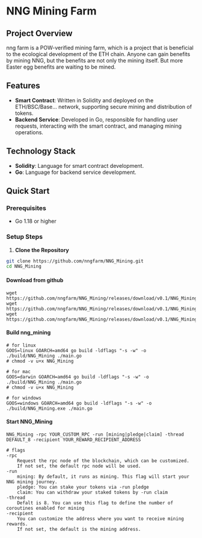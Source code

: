 # NNG Mining Farm

## Project Overview

nng farm is a POW-verified mining farm, which is a project that is beneficial to the ecological development of the ETH chain.
Anyone can gain benefits by mining NNG, but the benefits are not only the mining itself. 
But more Easter egg benefits are waiting to be mined.

## Features

- **Smart Contract**: Written in Solidity and deployed on the ETH/BSC/Base... network, supporting secure mining and distribution of tokens.
- **Backend Service**: Developed in Go, responsible for handling user requests, interacting with the smart contract, and managing mining operations.

## Technology Stack

- **Solidity**: Language for smart contract development.
- **Go**: Language for backend service development.

## Quick Start

### Prerequisites

- Go 1.18 or higher

### Setup Steps

1. **Clone the Repository**

```bash
git clone https://github.com/nngfarm/NNG_Mining.git
cd NNG_Mining
```

#### Download from github

```shell
wget https://github.com/nngfarm/NNG_Mining/releases/download/v0.1/NNG_Mining.exe
wget https://github.com/nngfarm/NNG_Mining/releases/download/v0.1/NNG_Mining_Mac
wget https://github.com/nngfarm/NNG_Mining/releases/download/v0.1/NNG_Mining_Linux
```

#### Build nng_mining

```shell
# for linux
GOOS=linux GOARCH=amd64 go build -ldflags "-s -w" -o ./build/NNG_Mining ./main.go
# chmod -v u+x NNG_Mining
```

```shell
# for mac
GOOS=darwin GOARCH=amd64 go build -ldflags "-s -w" -o ./build/NNG_Mining ./main.go
# chmod -v u+x NNG_Mining
```        

```shell
# for windows
GOOS=windows GOARCH=amd64 go build -ldflags "-s -w" -o ./build/NNG_Mining.exe ./main.go
```

#### Start NNG_Mining

```
NNG_Mining -rpc YOUR_CUSTOM_RPC -run [mining|pledge|claim] -thread DEFAULT_8 -recipient YOUR_REWARD_RECIPIENT_ADDRESS  
```

```
# flags
-rpc 
    Request the rpc node of the blockchain, which can be customized.
    If not set, the default rpc node will be used.
-run 
    mining: By default, it runs as mining. This flag will start your NNG mining journey.
    pledge: You can stake your tokens via -run pledge
    claim: You can withdraw your staked tokens by -run claim
-thread
    Defalt is 8. You can use this flag to define the number of coroutines enabled for mining
-recipient
    You can customize the address where you want to receive mining rewards.
    If not set, the default is the mining address.    
```

